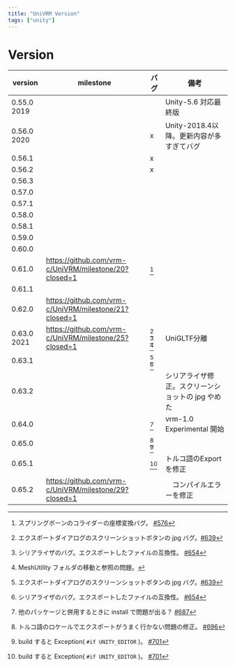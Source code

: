 ```yaml
---
title: "UniVRM Version"
tags: ["unity"]
---
```


# Version

| version     | milestone                                             | バグ                       | 備考                                              |
| ----------- | ----------------------------------------------------- | -------------------------- | ------------------------------------------------- |
| 0.55.0 2019 |                                                       |                            | Unity-5.6 対応最終版                              |
| 0.56.0 2020 |                                                       | x                          | Unity-2018.4以降。更新内容が多すぎてバグ            |
| 0.56.1      |                                                       | x                          |                                                   |
| 0.56.2      |                                                       | x                          |                                                   |
| 0.56.3      |                                                       |                            |                                                   |
| 0.57.0      |                                                       |                            |                                                   |
| 0.57.1      |                                                       |                            |                                                   |
| 0.58.0      |                                                       |                            |                                                   |
| 0.58.1      |                                                       |                            |                                                   |
| 0.59.0      |                                                       |                            |                                                   |
| 0.60.0      |                                                       |                            |                                                   |
| 0.61.0      | https://github.com/vrm-c/UniVRM/milestone/20?closed=1 | [^springcollider]          |                                                   |
| 0.61.1      |                                                       |                            |                                                   |
| 0.62.0      | https://github.com/vrm-c/UniVRM/milestone/21?closed=1 |                            |                                                   |
| 0.63.0 2021 | https://github.com/vrm-c/UniVRM/milestone/25?closed=1 | [^ss] [^keywordmap] [^upm] | UniGLTF分離                                       |
| 0.63.1      |                                                       | [^ss] [^keywordmap]        |                                                   |
| 0.63.2      |                                                       |                            | シリアライザ修正。スクリーンショットの jpg やめた     |
| 0.64.0      |                                                       | [^asmdef]                  | vrm-1.0 Experimental 開始                         |
| 0.65.0      |                                                       | [^turkish] [^build]        |                                                   |
| 0.65.1      |                                                       | [^build]                   | トルコ語のExportを修正                             |
| 0.65.2      | https://github.com/vrm-c/UniVRM/milestone/29?closed=1 |                            |　コンパイルエラーを修正                             |

[^springcollider]: スプリングボーンのコライダーの座標変換バグ。 [\#576](https://github.com/vrm-c/UniVRM/issues/576)
[^ss]: エクスポートダイアログのスクリーンショットボタンの jpg バグ。[\#639](https://github.com/vrm-c/UniVRM/issues/639)
[^keywordmap]: シリアライザのバグ。エクスポートしたファイルの互換性。 [\#654](https://github.com/vrm-c/UniVRM/issues/654)
[^upm]: MeshUtility フォルダの移動と参照の問題。
[^asmdef]: 他のパッケージと併用するときに install で問題が出る？ [\#687](https://github.com/vrm-c/UniVRM/pull/687)
[^turkish]: トルコ語のロケールでエクスポートがうまく行かない問題の修正。 [\#696](https://github.com/vrm-c/UniVRM/issues/696)
[^build]: build すると Exception( `#if UNITY_EDITOR` )。 [\#701](https://github.com/vrm-c/UniVRM/issues/701)
